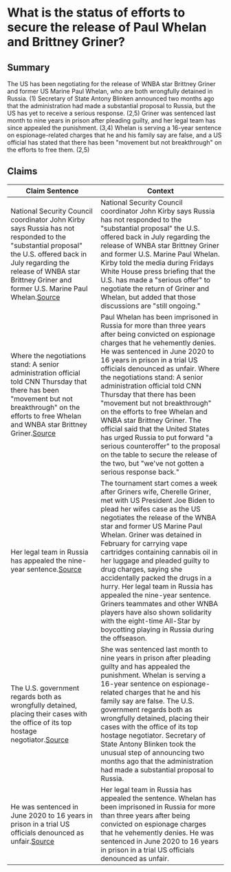 # What is the status of efforts to secure the release of Paul Whelan and Brittney Griner?

## Summary
The US has been negotiating for the release of WNBA star Brittney Griner and former US Marine Paul Whelan, who are both wrongfully detained in Russia. (1) Secretary of State Antony Blinken announced two months ago that the administration had made a substantial proposal to Russia, but the US has yet to receive a serious response. (2,5) Griner was sentenced last month to nine years in prison after pleading guilty, and her legal team has since appealed the punishment. (3,4) Whelan is serving a 16-year sentence on espionage-related charges that he and his family say are false, and a US official has stated that there has been "movement but not breakthrough" on the efforts to free them. (2,5)

## Claims
| Claim Sentence | Context |
|---|---|
|National Security Council coordinator John Kirby says Russia has not responded to the "substantial proposal" the U.S. offered back in July regarding the release of WNBA star Brittney Griner and former U.S. Marine Paul Whelan.<a href="https://www.foxnews.com/sports/russia-responded-us-offer-regarding-brittney-griner-paul-whelan-release-biden-administration-says" target="_blank">Source</a>| National Security Council coordinator John Kirby says Russia has not responded to the "substantial proposal" the U.S. offered back in July regarding the release of WNBA star Brittney Griner and former U.S. Marine Paul Whelan. Kirby told the media during Fridays White House press briefing that the U.S. has made a "serious offer" to negotiate the return of Griner and Whelan, but added that those discussions are "still ongoing."|
|Where the negotiations stand: A senior administration official told CNN Thursday that there has been "movement but not breakthrough" on the efforts to free Whelan and WNBA star Brittney Griner.<a href="https://www.cnn.com/europe/live-news/russia-ukraine-war-news-09-17-22/h_4392813436930e3a6c7e2faf703a3705" target="_blank">Source</a>| Paul Whelan has been imprisoned in Russia for more than three years after being convicted on espionage charges that he vehemently denies. He was sentenced in June 2020 to 16 years in prison in a trial US officials denounced as unfair. Where the negotiations stand: A senior administration official told CNN Thursday that there has been "movement but not breakthrough" on the efforts to free Whelan and WNBA star Brittney Griner. The official said that the United States has urged Russia to put forward "a serious counteroffer" to the proposal on the table to secure the release of the two, but "we've not gotten a serious response back."|
|Her legal team in Russia has appealed the nine-year sentence.<a href="https://www.cnn.com/2022/09/22/sport/brittney-griner-usa-basketball-world-cup-spt-intl/index.html" target="_blank">Source</a>| The tournament start comes a week after Griners wife, Cherelle Griner, met with US President Joe Biden to plead her wifes case as the US negotiates the release of the WNBA star and former US Marine Paul Whelan. Griner was detained in February for carrying vape cartridges containing cannabis oil in her luggage and pleaded guilty to drug charges, saying she accidentally packed the drugs in a hurry. Her legal team in Russia has appealed the nine-year sentence. Griners teammates and other WNBA players have also shown solidarity with the eight-time All-Star by boycotting playing in Russia during the offseason.|
|The U.S. government regards both as wrongfully detained, placing their cases with the office of its top hostage negotiator.<a href="https://www.fox5vegas.com/2022/09/16/biden-meeting-with-families-whelan-griner-white-house/" target="_blank">Source</a>| She was sentenced last month to nine years in prison after pleading guilty and has appealed the punishment. Whelan is serving a 16-year sentence on espionage-related charges that he and his family say are false. The U.S. government regards both as wrongfully detained, placing their cases with the office of its top hostage negotiator. Secretary of State Antony Blinken took the unusual step of announcing two months ago that the administration had made a substantial proposal to Russia.|
|He was sentenced in June 2020 to 16 years in prison in a trial US officials denounced as unfair.<a href="https://www.cnn.com/europe/live-news/russia-ukraine-war-news-09-17-22/h_582299caa1b481ba8fee8c900ff9e6a6" target="_blank">Source</a>| Her legal team in Russia has appealed the sentence. Whelan has been imprisoned in Russia for more than three years after being convicted on espionage charges that he vehemently denies. He was sentenced in June 2020 to 16 years in prison in a trial US officials denounced as unfair.|
